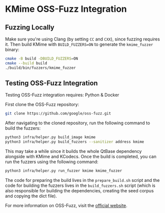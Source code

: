 # KMime OSS-Fuzz Integration

## Fuzzing Locally
Make sure you're using Clang (by setting `CC` and `CXX`), since fuzzing requires it. Then build KMime with `BUILD_FUZZERS=ON` to generate the `kmime_fuzzer` binary:
```sh
cmake -B build -DBUILD_FUZZERS=ON
cmake --build build
./build/bin/fuzzers/kmime_fuzzer
```

## Testing OSS-Fuzz Integration
Testing OSS-Fuzz integration requires: Python & Docker

First clone the OSS-Fuzz repository:
```sh
git clone https://github.com/google/oss-fuzz.git
```

After navigating to the cloned repository, run the following command to build the fuzzers:
```sh
python3 infra/helper.py build_image kmime
python3 infra/helper.py build_fuzzers --sanitizer address kmime
```

This may take a while since it builds the whole QtBase dependency alongside with KMime and KCodecs. Once the build is completed, you can run the fuzzers using the following command:
```sh
python3 infra/helper.py run_fuzzer kmime kmime_fuzzer
```

The code for preparing the build lives in the `prepare_build.sh` script and the code for building the fuzzers lives in the `build_fuzzers.sh` script (which is also responsible for building the dependencies, creating the seed corpus and copying the dict file).

For more information on OSS-Fuzz, visit the [official website](https://google.github.io/oss-fuzz/).
